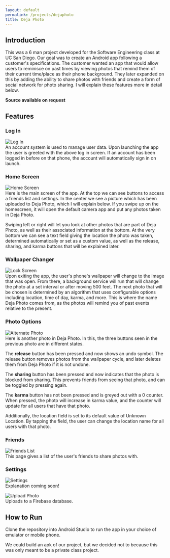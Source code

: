 ```yaml
---
layout: default
permalink: /projects/dejaphoto
title: Deja Photo
---
```

## Introduction

This was a 6 man project developed for the Software Engineering class at UC San Diego. Our goal was to create an Android app following
a customer's specifications. The customer wanted an app that would allow users to reminisce on past times by viewing photos that
remind them of their current time/place as their phone background. They later expanded on this by adding the ability to share photos
with friends and create a form of social network for photo sharing. I will explain these features more in detail below.  

**Source available on request**

## Features

### Log In
![Log In](/assets/images/dejaphoto_signin.png)  
An account system is used to manage user data. Upon launching the app the user is greeted with the above log in screen. If an account
has been logged in before on that phone, the account will automatically sign in on launch.

### Home Screen
![Home Screen](/assets/images/thumbnail_dejaphoto.png)  
Here is the main screen of the app. At the top we can see buttons to access a friends list and settings. In the center we see a picture
which has been uploaded to Deja Photo, which I will explain below. If you swipe up on the homescreen, it will open the default camera app 
and put any photos taken in Deja Photo.  

Swiping left or right will let you look at other photos that are part of Deja Photo, as well as their associated information at the bottom.
At the very bottom we can see a text field giving the location the photo was taken, determined automatically or set as a custom value, as 
well as the release, sharing, and karma buttons that will be explained later.

### Wallpaper Changer
![Lock Screen](/assets/images/dejaphoto_lockscreen.png)  
Upon exiting the app, the user's phone's wallpaper will change to the image that was open. From there, a background service will run that 
will change the photo at a set interval or after moving 500 feet. The next photo that will be chosen is determined by an algorithm that
uses configurable options including location, time of day, karma, and more. This is where the name Deja Photo comes from, as the photos
will remind you of past events relative to the present.

### Photo Options
![Alternate Photo](/assets/images/dejaphoto_alt.png)  
Here is another photo in Deja Photo. In this, the three buttons seen in the previous photo are in different states.   

The **release** button has been pressed and now shows an undo symbol. The release button removes photos from the wallpaper cycle, and later
deletes them from Deja Photo if it is not undone.  

The **sharing** button has been pressed and now indicates that the photo is blocked from sharing. This prevents friends from seeing that
photo, and can be toggled by pressing again.  

The **karma** button has not been pressed and is greyed out with a 0 counter. When pressed, the photo will increase in karma value, and
the counter will update for all users that have that photo.  

Additionally, the location field is set to its default value of Unknown Location. By tapping the field, the user can change the location
name for all users with that photo.

### Friends
![Friends List](/assets/images/dejaphoto_friendslist.png)  
This page gives a list of the user's friends to share photos with.

### Settings
![Settings](/assets/images/dejaphoto_settings.png)  
Explanation coming soon!

![Upload Photo](/assets/images/dejaphoto_albums.png)  
Uploads to a Firebase database.

## How to Run

Clone the repository into Android Studio to run the app in your choice of emulator or mobile phone.  

We could build an apk of our project, but we decided not to because this was only meant to be a private class project.
